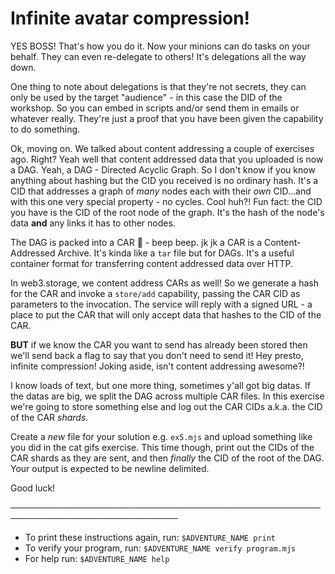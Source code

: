 # Infinite avatar compression!

YES BOSS! That's how you do it. Now your minions can do tasks on your behalf. They can even re-delegate to others! It's delegations all the way down.

One thing to note about delegations is that they're not secrets, they can only be used by the target "audience" - in this case the DID of the workshop. So you can embed in scripts and/or send them in emails or whatever really. They're just a proof that you have been given the capability to do something.

Ok, moving on. We talked about content addressing a couple of exercises ago. Right? Yeah well that content addressed data that you uploaded is now a DAG. Yeah, a DAG - Directed Acyclic Graph. So I don't know if you know anything about hashing but the CID you received is no ordinary hash. It's a CID that addresses a graph of _many_ nodes each with their _own_ CID...and with this one very special property - no cycles. Cool huh?! Fun fact: the CID you have is the CID of the root node of the graph. It's the hash of the node's data **and** any links it has to other nodes.

The DAG is packed into a CAR 🚗 - beep beep. jk jk a CAR is a Content-Addressed Archive. It's kinda like a `tar` file but for DAGs. It's a useful container format for transferring content addressed data over HTTP.

In web3.storage, we content address CARs as well! So we generate a hash for the CAR and invoke a `store/add` capability, passing the CAR CID as parameters to the invocation. The service will reply with a signed URL - a place to put the CAR that will only accept data that hashes to the CID of the CAR.

**BUT** if we know the CAR you want to send has already been stored then we'll send back a flag to say that you don't need to send it! Hey presto, infinite compression! Joking aside, isn't content addressing awesome?!

I know loads of text, but one more thing, sometimes y'all got big datas. If the datas are big, we split the DAG across multiple CAR files. In this exercise we're going to store something else and log out the CAR CIDs a.k.a. the CID of the CAR _shards_.

Create a _new_ file for your solution e.g. `ex5.mjs` and upload something like you did in the cat gifs exercise. This time though, print out the CIDs of the CAR shards as they are sent, and then _finally_ the CID of the root of the DAG. Your output is expected to be newline delimited.

Good luck!

─────────────────────────────────────────────────────────────────────────────
* To print these instructions again, run: `$ADVENTURE_NAME print`
* To verify your program, run: `$ADVENTURE_NAME verify program.mjs`
* For help run: `$ADVENTURE_NAME help`
